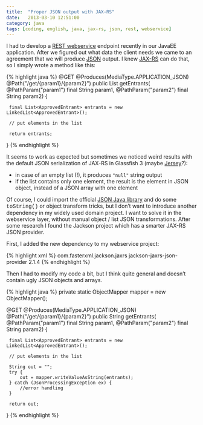 ```yaml
---
title:  "Proper JSON output with JAX-RS"
date:   2013-03-10 12:51:00
category: java
tags: [coding, english, java, jax-rs, json, rest, webservice]
---
```


I had to develop a <a href="http://en.wikipedia.org/wiki/Representational_state_transfer#RESTful_web_services">REST webservice</a> endpoint recently in our JavaEE application. After we figured out what data the client needs we came to an agreement that we will produce <a href="http://www.json.org/">JSON</a> output. I knew <a href="http://jax-rs-spec.java.net/">JAX-RS</a> can do that, so I simply wrote a method like this:

{% highlight java %}
@GET
@Produces(MediaType.APPLICATION_JSON)
@Path("/get/{param1}/{param2}")
public List<ApprovedEntrant> getEntrants(
            @PathParam("param1") final String param1,
            @PathParam("param2") final String param2) {

     final List<ApprovedEntrant> entrants = new LinkedList<ApprovedEntrant>();

     // put elements in the list

     return entrants;
}
{% endhighlight %}

It seems to work as expected but sometimes we noticed weird results with the default JSON serialization of JAX-RS in Glassfish 3 (maybe&nbsp;<a href="http://jersey.java.net/">Jersey</a>?):

* in case of an empty list (!), it produces `"null"` string output
* if the list contains only one element, the result is the element in JSON object, instead of a JSON array with one element

Of course, I could import the official <a href="http://json.org/java/">JSON Java library</a> and do some <span style="font-family: Courier New, Courier, monospace;">toString()</span> or object transform tricks, but I don’t want to introduce another dependency in my widely used domain project. I want to solve it in the webservice layer, without manual object / list JSON transformations. After some research I found the Jackson project which has a smarter JAX-RS JSON provider.

First, I added the new dependency to my webservice project:

{% highlight xml %}
<dependency>
    <groupId>com.fasterxml.jackson.jaxrs</groupId>
    <artifactId>jackson-jaxrs-json-provider</artifactId>
    <version>2.1.4</version>
</dependency>
{% endhighlight %}

Then I had to modify my code a bit, but I think quite general and doesn’t contain ugly JSON objects and arrays.

{% highlight java %}
private static ObjectMapper mapper = new ObjectMapper();

@GET
@Produces(MediaType.APPLICATION_JSON)
@Path("/get/{param1}/{param2}")
public String getEntrants(
            @PathParam("param1") final String param1,
            @PathParam("param2") final String param2) {

     final List<ApprovedEntrant> entrants = new LinkedList<ApprovedEntrant>();

     // put elements in the list

     String out = "";
     try {
         out = mapper.writeValueAsString(entrants);
     } catch (JsonProcessingException ex) {
         //error handling
     }

     return out;
}
{% endhighlight %}
